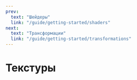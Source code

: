 ```yaml
---
prev:
  text: "Шейдеры"
  link: "/guide/getting-started/shaders"
next:
  text: "Трансформации"
  link: "/guide/getting-started/transformations"
---
```


# Текстуры
